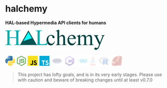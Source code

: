 # halchemy
**HAL-based Hypermedia API clients for humans**

![](https://github.com/pointw-dev/halchemy/blob/main/img/halchemy-full-word.png?raw=True)

![](https://github.com/pointw-dev/halchemy/blob/main/img/lang-bar.png?raw=True)

> This project has lofty goals, and is in its very early stages.  Please use with caution and beware of breaking changes until at least v0.7.0

